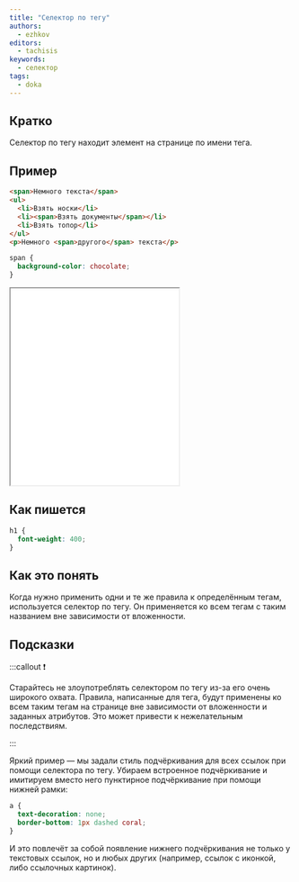 ```yaml
---
title: "Селектор по тегу"
authors:
  - ezhkov
editors:
  - tachisis
keywords:
  - селектор
tags:
  - doka
---
```


## Кратко

Селектор по тегу находит элемент на странице по имени тега.

## Пример

```html
<span>Немного текста</span>
<ul>
  <li>Взять носки</li>
  <li><span>Взять документы</span></li>
  <li>Взять топор</li>
</ul>
<p>Немного <span>другого</span> текста</p>
```

```css
span {
  background-color: chocolate;
}
```

<iframe title="Селектор по тегу" src="demos/example/" height="350"></iframe>

## Как пишется

```css
h1 {
  font-weight: 400;
}
```

## Как это понять

Когда нужно применить одни и те же правила к определённым тегам, используется селектор по тегу. Он применяется ко всем тегам с таким названием вне зависимости от вложенности.

## Подсказки

:::callout ❗

Старайтесь не злоупотреблять селектором по тегу из-за его очень широкого охвата. Правила, написанные для тега, будут применены ко всем таким тегам на странице вне зависимости от вложенности и заданных атрибутов. Это может привести к нежелательным последствиям.

:::

Яркий пример — мы задали стиль подчёркивания для всех ссылок при помощи селектора по тегу. Убираем встроенное подчёркивание и имитируем вместо него пунктирное подчёркивание при помощи нижней рамки:

```css
a {
  text-decoration: none;
  border-bottom: 1px dashed coral;
}
```

И это повлечёт за собой появление нижнего подчёркивания не только у текстовых ссылок, но и любых других (например, ссылок с иконкой, либо ссылочных картинок).
